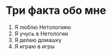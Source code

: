 # Три факта обо мне

1. Я люблю Нетологияю
2. Я учусь в Нетологии
3. Я делаю домашку
4. Я играю в игры